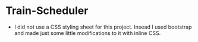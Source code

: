 # Train-Scheduler

* I did not use a CSS styling sheet for this project. Insead I used bootstrap and made just some little modifications to it with inline CSS.